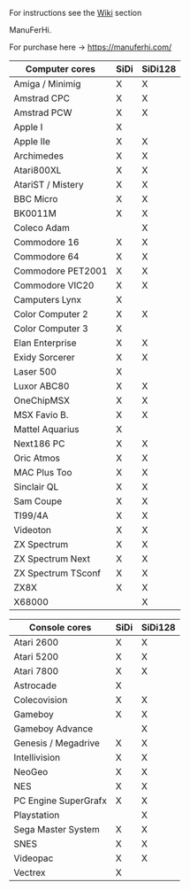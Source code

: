 
For instructions see the [Wiki](https://github.com/ManuFerHi/SiDi-FPGA/wiki) section

ManuFerHi.

For purchase here -> https://manuferhi.com/

|    Computer cores    | SiDi | SiDi128 |
| -------------------- | ---- | ------- |
| Amiga / Minimig      |X|X|
| Amstrad CPC          |X|X|
| Amstrad PCW          |X|X|
| Apple I              |X| |
| Apple IIe            |X|X|
| Archimedes           |X|X|
| Atari800XL           |X|X|
| AtariST / Mistery    |X|X|
| BBC Micro            |X|X|
| BK0011M              |X|X|
| Coleco Adam          | |X|
| Commodore 16         |X|X|
| Commodore 64         |X|X|
| Commodore PET2001    |X|X|
| Commodore VIC20      |X|X|
| Camputers Lynx       |X| |
| Color Computer 2     |X|X|
| Color Computer 3     |X| |
| Elan Enterprise      |X|X|
| Exidy Sorcerer       |X|X|
| Laser 500            |X| |
| Luxor ABC80          |X|X|
| OneChipMSX           |X|X|
| MSX Favio B.         |X|X|
| Mattel Aquarius      |X| |
| Next186 PC           |X|X|
| Oric Atmos           |X|X|
| MAC Plus Too         |X|X|
| Sinclair QL          |X|X|
| Sam Coupe            |X|X|
| TI99/4A              |X|X|
| Videoton             |X|X|
| ZX Spectrum          |X|X|
| ZX Spectrum Next     |X|X|
| ZX Spectrum TSconf   |X|X|
| ZX8X                 |X|X|
| X68000               | |X|

|    Console cores    | SiDi | SiDi128 |
| ------------------- | ---- | ------- |
| Atari 2600          |X|X|
| Atari 5200          |X|X|
| Atari 7800          |X|X|
| Astrocade           |X| |
| Colecovision        |X|X|
| Gameboy             |X|X|
| Gameboy Advance     | |X|
| Genesis / Megadrive |X|X|
| Intellivision       |X|X|
| NeoGeo              |X|X|
| NES                 |X|X|
| PC Engine SuperGrafx |X|X|
| Playstation         | |X|
| Sega Master System  |X|X|
| SNES                |X|X|
| Videopac            |X|X|
| Vectrex             |X| |



